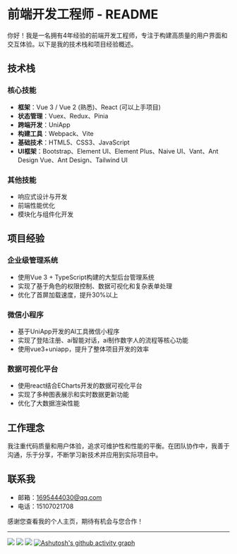 # 前端开发工程师 - README

你好！我是一名拥有4年经验的前端开发工程师，专注于构建高质量的用户界面和交互体验。以下是我的技术栈和项目经验概述。

## 技术栈

### 核心技能
- **框架**：Vue 3 / Vue 2 (熟悉)、React (可以上手项目)
- **状态管理**：Vuex、Redux、Pinia
- **跨端开发**：UniApp
- **构建工具**：Webpack、Vite
- **基础技术**：HTML5、CSS3、JavaScript
- **UI框架**：Bootstrap、Element UI、Element Plus、Naive UI、Vant、Ant Design Vue、Ant Design、Tailwind UI

### 其他技能
- 响应式设计与开发
- 前端性能优化
- 模块化与组件化开发

## 项目经验

### 企业级管理系统
- 使用Vue 3 + TypeScript构建的大型后台管理系统
- 实现了基于角色的权限控制、数据可视化和复杂表单处理
- 优化了首屏加载速度，提升30%以上

### 微信小程序
- 基于UniApp开发的AI工具微信小程序
- 实现了登陆注册、ai智能对话，ai制作数字人的流程等核心功能
- 使用vue3+uniapp，提升了整体项目开发的效率

### 数据可视化平台
- 使用react结合ECharts开发的数据可视化平台
- 实现了多种图表展示和实时数据更新功能
- 优化了大数据渲染性能

## 工作理念

我注重代码质量和用户体验，追求可维护性和性能的平衡。在团队协作中，我善于沟通，乐于分享，不断学习新技术并应用到实际项目中。

## 联系我

- 邮箱：1695444030@qq.com
- 电话：15107021708

感谢您查看我的个人主页，期待有机会与您合作！

---

![](https://github-readme-stats.vercel.app/api?username=song6576&show_icons=true&theme=dark&count_private=true)
![](https://activity-graph.herokuapp.com/graph?username=song6576&theme=github)
![](https://stats.justsong.cn/api/csdn?id=dqzd12345&theme=dark)
[![Ashutosh's github activity graph](https://github-readme-activity-graph.vercel.app/graph?username=song6576&theme=react-dark)](https://github.com/ashutosh00710/github-readme-activity-graph)
